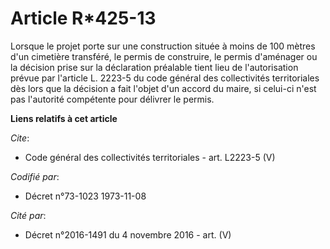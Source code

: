 # Article R*425-13

Lorsque le projet porte sur une construction située à moins de 100 mètres d'un cimetière transféré, le permis de construire,
le permis d'aménager ou la décision prise sur la déclaration préalable tient lieu de l'autorisation prévue par l'article L.
2223-5 du code général des collectivités territoriales dès lors que la décision a fait l'objet d'un accord du maire, si
celui-ci n'est pas l'autorité compétente pour délivrer le permis.

**Liens relatifs à cet article**

_Cite_:

  - Code général des collectivités territoriales - art. L2223-5 (V)

_Codifié par_:

  - Décret n°73-1023 1973-11-08

_Cité par_:

  - Décret n°2016-1491 du 4 novembre 2016 - art. (V)
